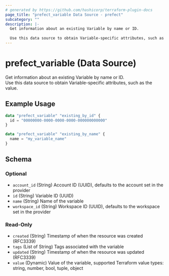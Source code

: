 ```yaml
---
# generated by https://github.com/hashicorp/terraform-plugin-docs
page_title: "prefect_variable Data Source - prefect"
subcategory: ""
description: |-
  Get information about an existing Variable by name or ID.
  
  Use this data source to obtain Variable-specific attributes, such as the value.
---
```


# prefect_variable (Data Source)

Get information about an existing Variable by name or ID.
<br>
Use this data source to obtain Variable-specific attributes, such as the value.

## Example Usage

```terraform
data "prefect_variable" "existing_by_id" {
  id = "00000000-0000-0000-0000-000000000000"
}

data "prefect_variable" "existing_by_name" {
  name = "my_variable_name"
}
```

<!-- schema generated by tfplugindocs -->
## Schema

### Optional

- `account_id` (String) Account ID (UUID), defaults to the account set in the provider
- `id` (String) Variable ID (UUID)
- `name` (String) Name of the variable
- `workspace_id` (String) Workspace ID (UUID), defaults to the workspace set in the provider

### Read-Only

- `created` (String) Timestamp of when the resource was created (RFC3339)
- `tags` (List of String) Tags associated with the variable
- `updated` (String) Timestamp of when the resource was updated (RFC3339)
- `value` (Dynamic) Value of the variable, supported Terraform value types: string, number, bool, tuple, object
